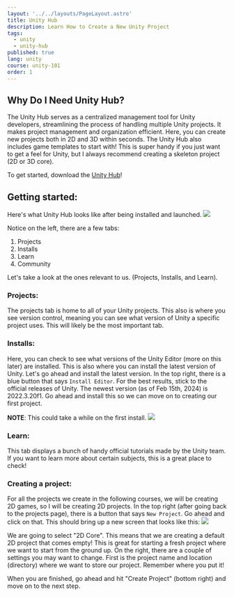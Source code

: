 ```yaml
---
layout: '../../layouts/PageLayout.astro'
title: Unity Hub
description: Learn How to Create a New Unity Project
tags:
  - unity
  - unity-hub
published: true
lang: unity
course: unity-101
order: 1
---
```


## Why Do I Need Unity Hub?
The Unity Hub serves as a centralized management tool for Unity developers, streamlining the process of handling multiple Unity projects. It makes project management and organization efficient. Here, you can create new projects both in 2D and 3D within seconds. The Unity Hub also includes game templates to start with! This is super handy if you just want to get a feel for Unity, but I always recommend creating a skeleton project (2D or 3D core).

To get started, download the [Unity Hub](https://unity.com/download)!

## Getting started:
Here's what Unity Hub looks like after being installed and launched.
![](/imgs/unity/unity-101/UnityHub.webp)

Notice on the left, there are a few tabs:
1. Projects
2. Installs
3. Learn
4. Community

Let's take a look at the ones relevant to us. (Projects, Installs, and Learn).

### Projects:
The projects tab is home to all of your Unity projects. This also is where you see version control, meaning you can see what version of Unity a specific project uses. This will likely be the most important tab.

### Installs:
Here, you can check to see what versions of the Unity Editor (more on this later) are installed. This is also where you can install the latest version of Unity. Let's go ahead and install the latest version. In the top right, there is a blue button that says `Install Editor`. For the best results, stick to the official releases of Unity. The newest version (as of Feb 15th, 2024) is 2022.3.20f1. Go ahead and install this so we can move on to creating our first project.

**NOTE**: This could take a while on the first install.
![](/imgs/unity/unity-101/UnityVersion.webp)

### Learn:
This tab displays a bunch of handy official tutorials made by the Unity team. If you want to learn more about certain subjects, this is a great place to check!

### Creating a project:
For all the projects we create in the following courses, we will be creating 2D games, so I will be creating 2D projects. In the top right (after going back to the projects page), there is a button that says `New Project`. Go ahead and click on that. This should bring up a new screen that looks like this:
![](/imgs/unity/unity-101/CreateProject.webp)

We are going to select "2D Core". This means that we are creating a default 2D project that comes empty! This is great for starting a fresh project where we want to start from the ground up. On the right, there are a couple of settings you may want to change. First is the project name and location (directory) where we want to store our project. Remember where you put it!

When you are finished, go ahead and hit "Create Project" (bottom right) and move on to the next step.